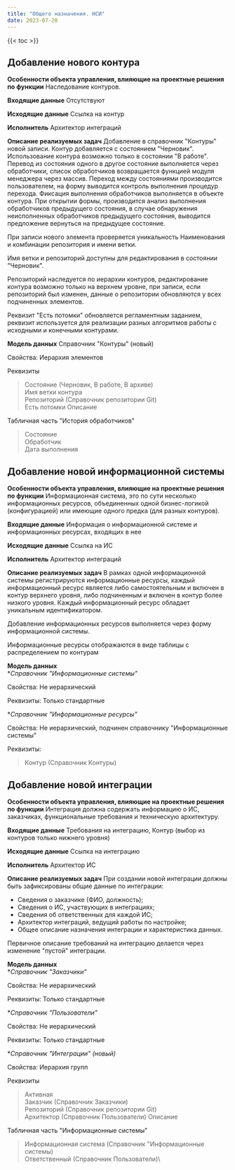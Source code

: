 ```yaml
---
title: "Общего назначения. НСИ"
date: 2023-07-20
---
```


{{< toc >}}

## Добавление нового контура

**Особенности объекта управления, влияющие на проектные решения по функции**
Наследование контуров.

**Входящие данные**
Отсутствуют

**Исходящие данные**
Ссылка на контур

**Исполнитель**
Архитектор интеграций

**Описание реализуемых задач**
Добавление в справочник "Контуры" новой записи. Контур добавляется с состоянием "Черновик". Использование контура возможно только в состоянии "В работе". Перевод из состояния одного в другое состояние выполняется через обработчики, список обработчиков возвращается функцией модуля менеджера через массив.
Переход между состояниями производится пользователем, на форму выводится контроль выполнения процедур перехода. Фиксация выполнения обработчиков выполняется в объекте контура. При открытии формы, производится анализ выполнения обработчиков предыдущего состояния, в случае обнаружения неисполненных обработчиков предыдущего состояния, выводится предложение вернуться на предыдущее состояние.

При записи нового элемента проверяется уникальность Наименования и комбинации репозитория и имени ветки.

Имя ветки и репозиторий доступны для редактирования в состоянии "Черновик".

Репозиторий наследуется по иерархии контуров, редактирование контура возможно только на верхнем уровне, при записи, если репозиторий был изменен, данные о репозитории обновляются у всех подчиненных элементов.

Реквизит "Есть потомки" обновляется регламентным заданием, реквизит используется для реализации разных алгоритмов работы с исходными и конечными контурами.

**Модель данных**
Справочник "Контуры" (новый)

Свойства: Иерархия элементов

Реквизиты
> Состояние (Черновик, В работе, В архиве)\
>Имя ветки контура\
>Репозиторий (Справочник репозитории Git)\
>Есть потомки
>Описание

Табличная часть "История обработчиков"
>Состояние\
>Обработчик\
>Дата выполнения

## Добавление новой информационной системы

**Особенности объекта управления, влияющие на проектные решения по функции**
Информационная система, это по сути несколько информационных ресурсов, объединенных одной бизнес-логикой (конфигурацией) или имеющие одного предка (для разных контуров).

**Входящие данные**
Информация о информационной системе и информационных ресурсах, входящих в нее

**Исходящие данные**
Ссылка на ИС

**Исполнитель**
Архитектор интеграций

**Описание реализуемых задач**
В рамках одной информационной системы регистрируются информационные ресурсы, каждый информационный ресурс является либо самостоятельным и включен в контур верхнего уровня, либо подчиненным и включен в контур более низкого уровня. Каждый информационный ресурс обладает уникальным идентификатором.

Добавление информационных ресурсов выполняется через форму информационной системы.

Информационные ресурсы отображаются в виде таблицы с распределением по контурам

**Модель данных**\
**Справочник "Информационные системы"*

Свойства: Не иерархический

Реквизиты:
Только стандартные

**Справочник "Информационные ресурсы"*

Свойства: Не иерархический, подчинен справочнику "Информационные системы"

Реквизиты:
> Контур (Справочник Контуры)

## Добавление новой интеграции

**Особенности объекта управления, влияющие на проектные решения по функции**
Интеграция должна содержать информацию о ИС, заказчиках, функциональные требования и техническую архитектуру.

**Входящие данные**
Требования на интеграцию, Контур (выбор из контуров только нижнего уровня)

**Исходящие данные**
Ссылка на интеграцию

**Исполнитель**
Архитектор ИС

**Описание реализуемых задач**
При создании новой интеграции должны быть зафиксированы общие данные по интеграции:

- Сведения о заказчике (ФИО, должность);
- Сведения о ИС, участвующих в интеграциях;
- Сведения об ответственных для каждой ИС;
- Архитектор интеграций, ведущий работы по настройке;
- Общее описание назначения интеграции и характеристика данных.

Первичное описание требований на интеграцию делается через изменение "пустой" интеграции.

**Модель данных**\
**Справочник "Заказчики"*

Свойства: Не иерархический

Реквизиты:
Только стандартные

**Справочник "Пользователи"*

Свойства: Не иерархический

Реквизиты:
Только стандартные

**Справочник "Интеграции" (новый)*

Свойства: Иерархия групп

Реквизиты
> Активная\
> Заказчик (Справочник Заказчики)\
> Репозиторий (Справочник репозитории Git)\
> Архитектор (Справочник Пользователи)
> Описание

Табличная часть "Информационные системы"
> Информационная система (Справочник "Информационные системы)\
> Ответственный (Справочник Пользователи)\
